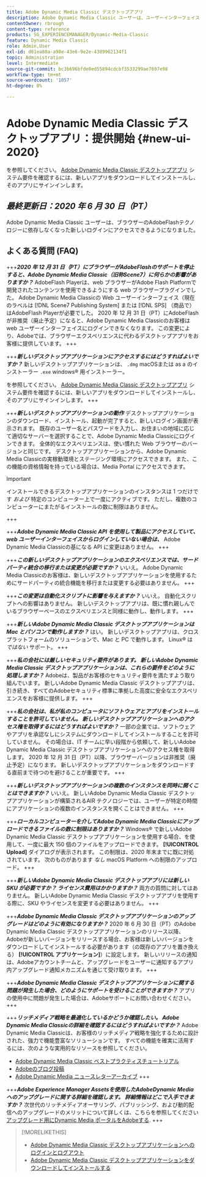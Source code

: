 ```yaml
---
title: Adobe Dynamic Media Classic デスクトップアプリ
description: Adobe Dynamic Media Classic ユーザーは、ユーザーインターフェイスを完全に更新できます。
contentOwner: rbrough
content-type: reference
products: SG_EXPERIENCEMANAGER/Dynamic-Media-Classic
feature: Dynamic Media Classic
role: Admin,User
exl-id: d61ea80a-a98e-43e6-9e2e-4389962134f1
topic: Administration
level: Intermediate
source-git-commit: bc3b696bfde0ed55894cdcbf3533299ae7697e98
workflow-type: tm+mt
source-wordcount: '1057'
ht-degree: 0%

---
```


# Adobe Dynamic Media Classic デスクトップアプリ：提供開始 {#new-ui-2020}

を参照してください。 [Adobe Dynamic Media Classic デスクトップアプリ](/help/using/dynamic-media-classic-desktop-app.md) システム要件を確認するには、新しいアプリをダウンロードしてインストールし、そのアプリにサインインします。

## _最終更新日：2020 年 6 月 30 日（PT）_

Adobe Dynamic Media Classic ユーザーは、ブラウザーのAdobeFlashテクノロジーに依存しなくなった新しいログインにアクセスできるようになりました。

## よくある質問 (FAQ)

+++**_2020 年 12 月 31 日（PT）にブラウザーがAdobeFlashのサポートを停止すると、Adobe Dynamic Media Classic（旧称Scene7）に何らかの影響がありますか？_**
AdobeFlash Playerは、web ブラウザーがAdobe Flash Platformで開発されたコンテンツを使用できるようにする web ブラウザープラグインでした。 Adobe Dynamic Media Classicの Web ユーザーインターフェイス（現在のラベルは [!DNL Scene7 Publishing System] または [!DNL SPS] （商品で）はAdobeFlash Playerが必要でした。 2020 年 12 月 31 日（PT）にAdobeFlashが非推奨（廃止予定）になると、Adobe Dynamic Media Classicのお客様は web ユーザーインターフェイスにログインできなくなります。 この変更により、Adobeでは、ブラウザーエクスペリエンスに代わるデスクトップアプリをお客様に提供しています。
+++

+++**_新しいデスクトップアプリケーションにアクセスするにはどうすればよいですか？_**
新しいデスクトップアプリケーションは、 `.dmg` macOSまたは as a のインストーラー `.exe` windows® 用インストーラー。

を参照してください。 [Adobe Dynamic Media Classic デスクトップアプリ](/help/using/dynamic-media-classic-desktop-app.md) システム要件を確認するには、新しいアプリをダウンロードしてインストールし、そのアプリにサインインします。
+++

<!-- NEWSLETTER IS DEAD The download links are also available by way of the [Adobe Dynamic Media Classic newsletter subscription page.](https://www.adobe.com/subscription/dynamic-media-newsletter.html) -->

+++**_新しいデスクトップアプリケーションの動作_**
デスクトップアプリケーションのダウンロード、インストール、起動が完了すると、新しいログイン画面が表示されます。 既存のユーザー名とパスワードを入力し、お住まいの地域に応じて適切なサーバーを選択することで、Adobe Dynamic Media Classicにログインできます。 全体的なエクスペリエンスは、使い慣れた Web ブラウザーのバージョンと同じです。 デスクトップアプリケーションから、Adobe Dynamic Media Classicの実稼動環境とステージング環境にアクセスできます。 また、この機能の資格情報を持っている場合は、Media Portal にアクセスできます。

>[!IMPORTANT]
>
>インストールできるデスクトップアプリケーションのインスタンスは 1 つだけです *および* 特定のコンピューター上で一度にアクティブです。 ただし、複数のコンピューターにまたがるインストールの数に制限はありません。

+++

+++**_Adobe Dynamic Media Classic API を使用して製品にアクセスしていて、web ユーザーインターフェイスからログインしていない場合は、_**
Adobe Dynamic Media Classicの基になる API に変更はありません。
+++

+++**_この新しいデスクトップアプリケーションのエクスペリエンスでは、サードパーティ統合の移行または変更が必要ですか？_**
いいえ。 Adobe Dynamic Media Classicのお客様は、新しいデスクトップアプリケーションを使用するためにサードパーティの統合機能を移行または変更する必要はありません。
+++

+++**_この変更は自動化スクリプトに影響を与えますか？_**
いいえ。 自動化スクリプトへの影響はありません。 新しいデスクトップアプリは、既に慣れ親しんでいるブラウザーベースのエクスペリエンスと同様に動作し、動作します。
+++

+++**_新しいAdobe Dynamic Media Classic デスクトップアプリケーションは Mac とパソコンで動作しますか？_**
はい。 新しいデスクトップアプリは、クロスプラットフォームのソリューションで、Mac と PC で動作します。 Linux® は *ではない* サポート。
+++

+++**_私の会社には厳しいセキュリティ要件があります。 新しいAdobe Dynamic Media Classic デスクトップアプリケーションは、これらの要件をどのように処理しますか？_**
Adobeは、製品がお客様のセキュリティ要件を満たすよう取り組んでいます。 新しいAdobe Dynamic Media Classic デスクトップアプリは、引き続き、すべてのAdobeセキュリティ標準に準拠した高度に安全なエクスペリエンスをお客様に提供します。
+++

+++**_私の会社は、私が私のコンピュータにソフトウェアとアプリをインストールすることを許可していません。 新しいデスクトップアプリケーションへのアクセス権を取得するにはどうすればよいですか？_**
一部の企業では、ソフトウェアやアプリを承認なしにシステムにダウンロードしてインストールすることを許可していません。 その場合は、IT チームに早い段階から依頼して、新しいAdobe Dynamic Media Classic デスクトップアプリケーションへのアクセス権を取得します。 2020 年 12 月 31 日（PT）以降、ブラウザーバージョンは非推奨（廃止予定）になります。 新しいデスクトップアプリケーションをダウンロードする直前まで待つのを避けることが重要です。
+++

+++**_新しいデスクトップアプリケーションの複数のインスタンスを同時に開くことはできますか？_**
いいえ。 新しいAdobe Dynamic Media Classic デスクトップアプリケーションが構築されるAIR テクノロジーでは、ユーザーが特定の時間にアプリケーションの複数のインスタンスを開くことはできません。
+++

+++**_ローカルコンピューターを介してAdobe Dynamic Media Classicにアップロードできるファイルの数に制限はありますか？_**
Windows® で新しいAdobe Dynamic Media Classic デスクトップアプリケーションを使用する場合、を使用して、一度に最大 150 個のファイルをアップロードできます。 **[!UICONTROL Upload]** ダイアログが表示されます。 この制限は、2020 年末までに既に対処されています。 次のものがあります *なし* macOS Platform への制限のアップロード。
+++

+++**_新しいAdobe Dynamic Media Classic デスクトップアプリには新しい SKU が必要ですか？ ライセンス費用はかかりますか？_**
両方の質問に対してはありません。 新しいAdobe Dynamic Media Classic デスクトップアプリを使用する際に、SKU やライセンスを変更する必要はありません。
+++

+++**_Adobe Dynamic Media Classic デスクトップアプリケーションのアップグレードはどのように有効になりますか？_**
2020 年 6 月 30 日（PT）のAdobe Dynamic Media Classic デスクトップアプリケーションのリリース以降、Adobeが新しいバージョンをリリースする場合、お客様は新しいバージョンをダウンロードしてインストールする必要があります（の既存のアプリを置き換える） **[!UICONTROL アプリケーション]**）に設定します。 新しいリリースの通知は、Adobeアカウントチームと、アップグレードをユーザーに通知するアプリ内アップグレード通知メカニズムを通じて受け取ります。
+++

+++**_Adobe Dynamic Media Classic デスクトップアプリケーションに関する問題が発生した場合、どのようにサポートを受けることができますか？_**
アプリの使用中に問題が発生した場合は、Adobeサポートにお問い合わせください。
+++

+++**_リッチメディア戦略を最適化しているかどうか確認したい。 Adobe Dynamic Media Classicの詳細を確認するにはどうすればよいですか？_**
Adobe Dynamic Media Classicは、お客様のリッチメディア戦略を強化するために設計された、強力で機能豊富なソリューションです。 すべての機能を確実に活用するには、次のような実用的なリソースを参照してください。

* [Adobe Dynamic Media Classic ベストプラクティスチュートリアル](https://experienceleague.adobe.com/en/docs/experience-manager-learn/dynamic-media-classic-tutorial/overview)
* [Adobeのブログ投稿](https://blog.adobe.com/)<!-- (https://blog.adobe.com/tag/dynamic-media/) -->
* [Adobe Dynamic Media ニュースレターアーカイブ](https://experienceleague.adobe.com/en/docs/dynamic-media-classic/using/dynamic-media-newsletter)
+++

<!-- HIDDEN AUGUST 2, 2021 BECAUSE THE NEWSLETTER WAS DISCONTINUED Plus, [subscribe to the Dynamic Media newsletter](https://www.adobe.com/subscription/dynamic-media-newsletter.html) to stay current on the latest news, information, training opportunities, powerful features available to you such as [Smart Imaging](https://experienceleague.adobe.com/docs/experience-manager-65/assets/dynamic/imaging-faq.html), and the complementary audit program. -->

+++**_Adobe Experience Manager Assetsを使用したAdobeDynamic Mediaへのアップグレードに関する詳細を確認します。 詳細情報はどこで入手できますか？_**
次世代のリッチメディアオーサリング、パブリッシング、および動的配信へのアップグレードのメリットについて詳しくは、こちらを参照してください [アップグレード用にDynamic Media ポータルをAdobeする](/help/using/upgrade.md).
+++

>[!MORELIKETHIS]
>
>* [Adobe Dynamic Media Classic デスクトップアプリケーションへのログインとログアウト](/help/using/signing-out.md)
>* [Adobe Dynamic Media Classic デスクトップアプリケーションをダウンロードしてインストールする](/help/using/dynamic-media-classic-desktop-app.md)

<!-- SAVE: OLD LINK TO BEST PRACTICES GUIDE IN PDF https://www.adobe.com/content/dam/www/us/en/marketing/experience-manager-assets/dynamic-media/adobe-dynamic-media-classic-best-practices-guide.pdf -->